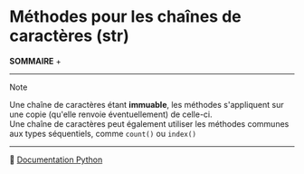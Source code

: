# Méthodes pour les chaînes de caractères (str)

**SOMMAIRE**
+ 

---

> [!NOTE]
> Une chaîne de caractères étant **immuable**, les méthodes s'appliquent sur une copie (qu'elle renvoie éventuellement) de celle-ci.<br>
> Une chaîne de caractères peut également utiliser les méthodes communes aux types séquentiels, comme `count()` ou `index()`

---

🔗 [Documentation Python](https://docs.python.org/fr/3.14/library/stdtypes.html#text-sequence-type-str)
